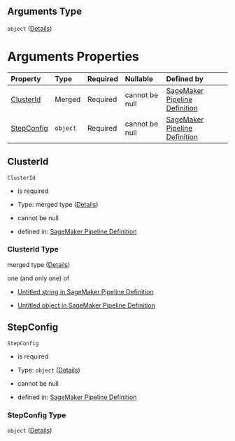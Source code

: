 ## Arguments Type

`object` ([Details](pipeline-definition-definitions-emrstep-properties-arguments.md))

# Arguments Properties

| Property                  | Type     | Required | Nullable       | Defined by                                                                                                                                                                                                                                                                                 |
| :------------------------ | :------- | :------- | :------------- | :----------------------------------------------------------------------------------------------------------------------------------------------------------------------------------------------------------------------------------------------------------------------------------------- |
| [ClusterId](#clusterid)   | Merged   | Required | cannot be null | [SageMaker Pipeline Definition](pipeline-definition-definitions-stringargumentvalue.md "https://github.com/jerrypeng7773/sagemaker-model-building-pipeline-definition-JSON-schema/schema/#/definitions/EMRStep/properties/Arguments/properties/ClusterId")                                 |
| [StepConfig](#stepconfig) | `object` | Required | cannot be null | [SageMaker Pipeline Definition](pipeline-definition-definitions-emrstep-properties-arguments-properties-stepconfig.md "https://github.com/jerrypeng7773/sagemaker-model-building-pipeline-definition-JSON-schema/schema/#/definitions/EMRStep/properties/Arguments/properties/StepConfig") |

## ClusterId



`ClusterId`

*   is required

*   Type: merged type ([Details](pipeline-definition-definitions-stringargumentvalue.md))

*   cannot be null

*   defined in: [SageMaker Pipeline Definition](pipeline-definition-definitions-stringargumentvalue.md "https://github.com/jerrypeng7773/sagemaker-model-building-pipeline-definition-JSON-schema/schema/#/definitions/EMRStep/properties/Arguments/properties/ClusterId")

### ClusterId Type

merged type ([Details](pipeline-definition-definitions-stringargumentvalue.md))

one (and only one) of

*   [Untitled string in SageMaker Pipeline Definition](pipeline-definition-definitions-stringargumentvalue-oneof-0.md "check type definition")

*   [Untitled object in SageMaker Pipeline Definition](pipeline-definition-definitions-getfunction.md "check type definition")

## StepConfig



`StepConfig`

*   is required

*   Type: `object` ([Details](pipeline-definition-definitions-emrstep-properties-arguments-properties-stepconfig.md))

*   cannot be null

*   defined in: [SageMaker Pipeline Definition](pipeline-definition-definitions-emrstep-properties-arguments-properties-stepconfig.md "https://github.com/jerrypeng7773/sagemaker-model-building-pipeline-definition-JSON-schema/schema/#/definitions/EMRStep/properties/Arguments/properties/StepConfig")

### StepConfig Type

`object` ([Details](pipeline-definition-definitions-emrstep-properties-arguments-properties-stepconfig.md))

